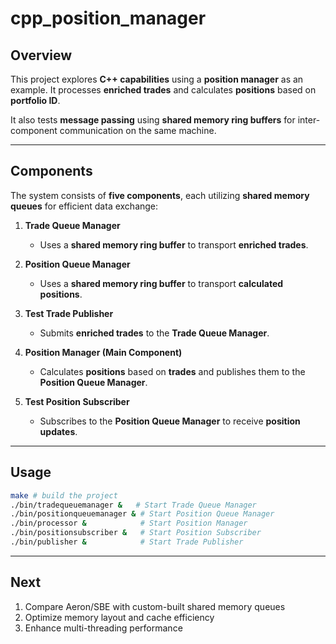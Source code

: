 # **cpp_position_manager**

## **Overview**
This project explores **C++ capabilities** using a **position manager** as an example. It processes **enriched trades** and calculates **positions** based on **portfolio ID**.

It also tests **message passing** using **shared memory ring buffers** for inter-component communication on the same machine.

---

## **Components**
The system consists of **five components**, each utilizing **shared memory queues** for efficient data exchange:

1. **Trade Queue Manager**  
   - Uses a **shared memory ring buffer** to transport **enriched trades**.

2. **Position Queue Manager**  
   - Uses a **shared memory ring buffer** to transport **calculated positions**.

3. **Test Trade Publisher**  
   - Submits **enriched trades** to the **Trade Queue Manager**.

4. **Position Manager (Main Component)**  
   - Calculates **positions** based on **trades** and publishes them to the **Position Queue Manager**.

5. **Test Position Subscriber**  
   - Subscribes to the **Position Queue Manager** to receive **position updates**.

---

## **Usage**
```sh
make # build the project
./bin/tradequeuemanager &   # Start Trade Queue Manager
./bin/positionqueuemanager & # Start Position Queue Manager
./bin/processor &            # Start Position Manager
./bin/positionsubscriber &   # Start Position Subscriber
./bin/publisher &            # Start Trade Publisher
```

---

## **Next**
1. Compare Aeron/SBE with custom-built shared memory queues
2. Optimize memory layout and cache efficiency
3. Enhance multi-threading performance
